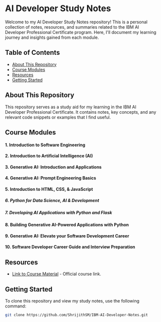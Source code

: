 # AI Developer Study Notes

Welcome to my AI Developer Study Notes repository! This is a personal collection of notes, resources, and summaries related to the IBM AI Developer Professional Certificate program. Here, I'll document my learning journey and insights gained from each module.

## Table of Contents

- [About This Repository](#about-this-repository)
- [Course Modules](#course-modules)
- [Resources](#resources)
- [Getting Started](#getting-started)

## About This Repository

This repository serves as a study aid for my learning in the IBM AI Developer Professional Certificate. It contains notes, key concepts, and any relevant code snippets or examples that I find useful.

## Course Modules

#### 1. Introduction to Software Engineering


#### 2. Introduction to Artificial Intelligence (AI)


#### 3. Generative AI: Introduction and Applications


#### 4. Generative AI: Prompt Engineering Basics


#### 5. Introduction to HTML, CSS, & JavaScript

##### 6. Python for Data Science, AI & Development

##### 7. Developing AI Applications with Python and Flask

#### 8. Building Generative AI-Powered Applications with Python
#### 9. Generative AI: Elevate your Software Development Career
#### 10. Software Developer Career Guide and Interview Preparation


## Resources

- [Link to Course Material](https://www.coursera.org/professional-certificates/applied-artifical-intelligence-ibm-watson-ai) - Official course link.


## Getting Started

To clone this repository and view my study notes, use the following command:

```bash
git clone https://github.com/ShrijithSM/IBM-AI-Developer-Notes.git
